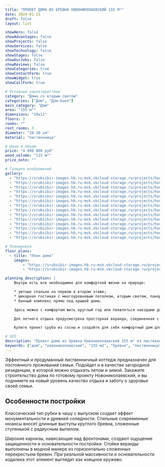 ```yaml
---
title: "ПРОЕКТ ДОМА ИЗ БРЕВНА НОВОНИКОЛАЕВСКИЙ 155 М²"
date: 2024-01-15
draft: false
layout: list

showHero: false
showAdvantages: false
showProjects: false
showServices: false
showTechnology: false
showStages: false
showOurJobs: false
showReviews: false
showCategories: true
showContactForm: true
showWidget: true
showCallForm: true

# Основные характеристики
category: "Дома со вторым светом"
categories: ["Дом", "Дом-баня"]
main_category: "Дом"
area: "155 м²"
dimensions: "10x12"
floors: 2
rooms: ""
rest_rooms: 3
diameter: "28-30 см"
material: "лиственница"

# Цена и объем
price: "4 400 000 руб"
wood_volume: "115 м³"
price_note: ""

# Галерея изображений
gallery:
  - "https://srubsibir-images.hb.ru-msk.vkcloud-storage.ru/projects/houses/dom-novonikolaevskiy-155/dom-7-1.jpg"
  - "https://srubsibir-images.hb.ru-msk.vkcloud-storage.ru/projects/houses/dom-novonikolaevskiy-155/dom-7-2.jpg"
  - "https://srubsibir-images.hb.ru-msk.vkcloud-storage.ru/projects/houses/dom-novonikolaevskiy-155/dom-7-3.jpg"
  - "https://srubsibir-images.hb.ru-msk.vkcloud-storage.ru/projects/houses/dom-novonikolaevskiy-155/dom-7-4.jpg"
  - "https://srubsibir-images.hb.ru-msk.vkcloud-storage.ru/projects/houses/dom-novonikolaevskiy-155/dom-7-5.jpg"
  - "https://srubsibir-images.hb.ru-msk.vkcloud-storage.ru/projects/houses/dom-novonikolaevskiy-155/dom-7-6.jpg"
  - "https://srubsibir-images.hb.ru-msk.vkcloud-storage.ru/projects/houses/dom-novonikolaevskiy-155/dom-7-7.jpg"
  - "https://srubsibir-images.hb.ru-msk.vkcloud-storage.ru/projects/houses/dom-novonikolaevskiy-155/dom-7-8.jpg"
  - "https://srubsibir-images.hb.ru-msk.vkcloud-storage.ru/projects/houses/dom-novonikolaevskiy-155/dom-7-9.jpg"
  - "https://srubsibir-images.hb.ru-msk.vkcloud-storage.ru/projects/houses/dom-novonikolaevskiy-155/dom-7-10.jpg"
  - "https://srubsibir-images.hb.ru-msk.vkcloud-storage.ru/projects/houses/dom-novonikolaevskiy-155/dom-7-11.jpg"
  - "https://srubsibir-images.hb.ru-msk.vkcloud-storage.ru/projects/houses/dom-novonikolaevskiy-155/dom-7-12.jpg"
  - "https://srubsibir-images.hb.ru-msk.vkcloud-storage.ru/projects/houses/dom-novonikolaevskiy-155/dom-7-13.png"
  - "https://srubsibir-images.hb.ru-msk.vkcloud-storage.ru/projects/houses/dom-novonikolaevskiy-155/dom-7-14.png"

# Планировка
floor_plans:
  - title: "План дома"
    images:
        - "https://srubsibir-images.hb.ru-msk.vkcloud-storage.ru/projects/houses/dom-novonikolaevskiy-155/dom-7-13.png"
        - "https://srubsibir-images.hb.ru-msk.vkcloud-storage.ru/projects/houses/dom-novonikolaevskiy-155/dom-7-14.png"

planning_description: |
    Внутри есть все необходимое для комфортной жизни на природе:

    * уютные спальни на первом и втором этаже;
    * шикарная гостиная с многоуровневым потолком, вторым светом, панорамными окнами;
    * банный комплекс прямо под крышей дома.

    Здесь можно с комфортом жить круглый год или появляться наездами для отдыха с семьей или друзьями летом и зимой.

    Для летнего отдыха предусмотрена просторная веранда, соединенная с гостиной широкими дверями, которые можно открыть нараспашку и объединить внешнее и внутреннее пространство. Зимой будет тепло благодаря наличию отдельного входа через теплый тамбур. Отопление можно обслуживать в специальной котельной, которая расположена далеко от спальных комнат.

    Купите проект сруба из сосны и создайте для себя комфортный дом для счастливой жизни.

# SEO
description: "Проект дома из бревна Новониколаевский 155 м² из лиственницы. Двухэтажный дом со вторым светом и банным комплексом, диаметр бревна 28-30 см."
keywords: ["дом", "новониколаевский", "155 м2", "бревно", "лиственница", "второй свет", "банный комплекс"]
---
```


Эффектный и продуманный лиственничный коттедж предназначен для постоянного проживания семьи. Подойдет и в качестве загородной резиденции, в которой можно отдыхать летом и зимой. Закажите строительство дома по готовому проекту Новониколаевский, и вы поднимете на новый уровень качество отдыха и заботу о здоровье своей семьи.

## Особенности постройки

Классический тип рубки в чашу с выпуском создает эффект монументальности и древней солидности. Стильные современные нюансы вносят длинные выступы круглого бревна, сложенные ступенькой с радиусным выпилом.

Широкие карнизы, нависающие над фронтонами, создают ощущение защищенности и основательности постройки. Стойки веранды выполнены в модной манере из горизонтально сложенных перекрестьем бревен. При реальной массивности и основательности издалека этот элемент выглядит как изящное кружево.